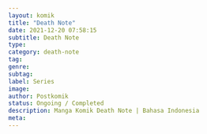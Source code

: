 ```yaml
---
layout: komik
title: "Death Note"
date: 2021-12-20 07:58:15
subtitle: Death Note
type: 
category: death-note
tag: 
genre: 
subtag: 
label: Series
image: 
author: Postkomik
status: Ongoing / Completed
description: Manga Komik Death Note | Bahasa Indonesia
meta: 
---
```

